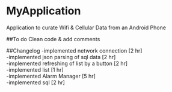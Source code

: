 # MyApplication
Application to curate Wifi & Cellular Data from an Android Phone

##To do
Clean code & add comments

##Changelog
-implemented network connection [2 hr]  
-implemented json parsing of sql data [2 hr]  
-implemented refreshing of list by a button [2 hr]  
-implemented list [1 hr]  
-implemented Alarm Manager [5 hr]  
-implemented sql [2 hr]  
